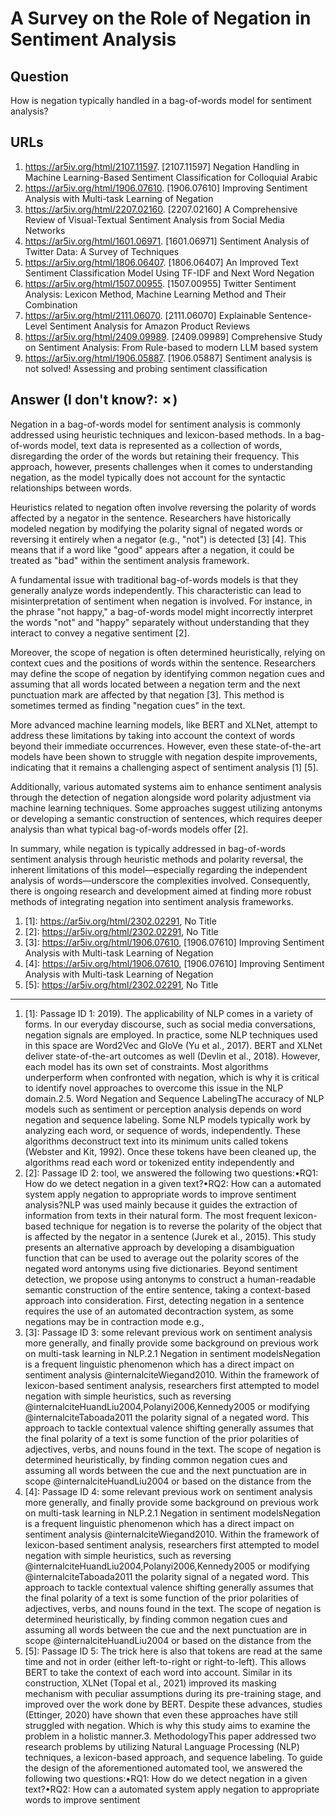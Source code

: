 # A Survey on the Role of Negation in Sentiment Analysis

## Question

How is negation typically handled in a bag-of-words model for sentiment analysis?

## URLs

1. https://ar5iv.org/html/2107.11597. [2107.11597] Negation Handling in Machine Learning-Based Sentiment Classification for Colloquial Arabic
2. https://ar5iv.org/html/1906.07610. [1906.07610] Improving Sentiment Analysis with Multi-task Learning of Negation
3. https://ar5iv.org/html/2207.02160. [2207.02160] A Comprehensive Review of Visual-Textual Sentiment Analysis from Social Media Networks
4. https://ar5iv.org/html/1601.06971. [1601.06971] Sentiment Analysis of Twitter Data: A Survey of Techniques
5. https://ar5iv.org/html/1806.06407. [1806.06407] An Improved Text Sentiment Classification Model Using TF-IDF and Next Word Negation
6. https://ar5iv.org/html/1507.00955. [1507.00955] Twitter Sentiment Analysis: Lexicon Method, Machine Learning Method and Their Combination
7. https://ar5iv.org/html/2111.06070. [2111.06070] Explainable Sentence-Level Sentiment Analysis for Amazon Product Reviews
8. https://ar5iv.org/html/2409.09989. [2409.09989] Comprehensive Study on Sentiment Analysis: From Rule-based to modern LLM based system
9. https://ar5iv.org/html/1906.05887. [1906.05887] Sentiment analysis is not solved! Assessing and probing sentiment classification

## Answer (I don't know?: ✗)

Negation in a bag-of-words model for sentiment analysis is commonly addressed using heuristic techniques and lexicon-based methods. In a bag-of-words model, text data is represented as a collection of words, disregarding the order of the words but retaining their frequency. This approach, however, presents challenges when it comes to understanding negation, as the model typically does not account for the syntactic relationships between words.

Heuristics related to negation often involve reversing the polarity of words affected by a negator in the sentence. Researchers have historically modeled negation by modifying the polarity signal of negated words or reversing it entirely when a negator (e.g., "not") is detected [3] [4]. This means that if a word like "good" appears after a negation, it could be treated as "bad" within the sentiment analysis framework.

A fundamental issue with traditional bag-of-words models is that they generally analyze words independently. This characteristic can lead to misinterpretation of sentiment when negation is involved. For instance, in the phrase "not happy," a bag-of-words model might incorrectly interpret the words "not" and "happy" separately without understanding that they interact to convey a negative sentiment [2]. 

Moreover, the scope of negation is often determined heuristically, relying on context cues and the positions of words within the sentence. Researchers may define the scope of negation by identifying common negation cues and assuming that all words located between a negation term and the next punctuation mark are affected by that negation [3]. This method is sometimes termed as finding "negation cues" in the text. 

More advanced machine learning models, like BERT and XLNet, attempt to address these limitations by taking into account the context of words beyond their immediate occurrences. However, even these state-of-the-art models have been shown to struggle with negation despite improvements, indicating that it remains a challenging aspect of sentiment analysis [1] [5].

Additionally, various automated systems aim to enhance sentiment analysis through the detection of negation alongside word polarity adjustment via machine learning techniques. Some approaches suggest utilizing antonyms or developing a semantic construction of sentences, which requires deeper analysis than what typical bag-of-words models offer [2].

In summary, while negation is typically addressed in bag-of-words sentiment analysis through heuristic methods and polarity reversal, the inherent limitations of this model—especially regarding the independent analysis of words—underscore the complexities involved. Consequently, there is ongoing research and development aimed at finding more robust methods of integrating negation into sentiment analysis frameworks.

1. [1]:  https://ar5iv.org/html/2302.02291, No Title
2. [2]:  https://ar5iv.org/html/2302.02291, No Title
3. [3]:  https://ar5iv.org/html/1906.07610, [1906.07610] Improving Sentiment Analysis with Multi-task Learning of Negation
4. [4]:  https://ar5iv.org/html/1906.07610, [1906.07610] Improving Sentiment Analysis with Multi-task Learning of Negation
5. [5]:  https://ar5iv.org/html/2302.02291, No Title
---
1. [1]:  Passage ID 1: 2019). The applicability of NLP comes in a variety of forms. In our everyday discourse, such as social media conversations, negation signals are employed. In practice, some NLP techniques used in this space are Word2Vec and GloVe (Yu et al., 2017). BERT and XLNet deliver state-of-the-art outcomes as well (Devlin et al., 2018). However, each model has its own set of constraints. Most algorithms underperform when confronted with negation, which is why it is critical to identify novel approaches to overcome this issue in the NLP domain.2.5. Word Negation and Sequence LabelingThe accuracy of NLP models such as sentiment or perception analysis depends on word negation and sequence labeling. Some NLP models typically work by analyzing each word, or sequence of words, independently. These algorithms deconstruct text into its minimum units called tokens (Webster and Kit, 1992). Once these tokens have been cleaned up, the algorithms read each word or tokenized entity independently and
2. [2]:  Passage ID 2: tool, we answered the following two questions:•RQ1: How do we detect negation in a given text?•RQ2: How can a automated system apply negation to appropriate words to improve sentiment analysis?NLP was used mainly because it guides the extraction of information from texts in their natural form. The most frequent lexicon-based technique for negation is to reverse the polarity of the object that is affected by the negator in a sentence (Jurek et al., 2015). This study presents an alternative approach by developing a disambiguation function that can be used to average out the polarity scores of the negated word antonyms using five dictionaries. Beyond sentiment detection, we propose using antonyms to construct a human-readable semantic construction of the entire sentence, taking a context-based approach into consideration. First, detecting negation in a sentence requires the use of an automated decontraction system, as some negations may be in contraction mode e.g.,
3. [3]:  Passage ID 3: some relevant previous work on sentiment analysis more generally, and finally provide some background on previous work on multi-task learning in NLP.2.1 Negation in sentiment modelsNegation is a frequent linguistic phenomenon which has a direct impact on sentiment analysis \@internalciteWiegand2010. Within the framework of lexicon-based sentiment analysis, researchers first attempted to model negation with simple heuristics, such as reversing \@internalciteHuandLiu2004,Polanyi2006,Kennedy2005 or modifying \@internalciteTaboada2011 the polarity signal of a negated word. This approach to tackle contextual valence shifting generally assumes that the final polarity of a text is some function of the prior polarities of adjectives, verbs, and nouns found in the text. The scope of negation is determined heuristically, by finding common negation cues and assuming all words between the cue and the next punctuation are in scope \@internalciteHuandLiu2004 or based on the distance from the
4. [4]:  Passage ID 4: some relevant previous work on sentiment analysis more generally, and finally provide some background on previous work on multi-task learning in NLP.2.1 Negation in sentiment modelsNegation is a frequent linguistic phenomenon which has a direct impact on sentiment analysis \@internalciteWiegand2010. Within the framework of lexicon-based sentiment analysis, researchers first attempted to model negation with simple heuristics, such as reversing \@internalciteHuandLiu2004,Polanyi2006,Kennedy2005 or modifying \@internalciteTaboada2011 the polarity signal of a negated word. This approach to tackle contextual valence shifting generally assumes that the final polarity of a text is some function of the prior polarities of adjectives, verbs, and nouns found in the text. The scope of negation is determined heuristically, by finding common negation cues and assuming all words between the cue and the next punctuation are in scope \@internalciteHuandLiu2004 or based on the distance from the
5. [5]:  Passage ID 5: The trick here is also that tokens are read at the same time and not in order (either left-to-right or right-to-left). This allows BERT to take the context of each word into account. Similar in its construction, XLNet (Topal et al., 2021) improved its masking mechanism with peculiar assumptions during its pre-training stage, and improved over the work done by BERT. Despite these advances, studies (Ettinger, 2020) have shown that even these approaches have still struggled with negation. Which is why this study aims to examine the problem in a holistic manner.3. MethodologyThis paper addressed two research problems by utilizing Natural Language Processing (NLP) techniques, a lexicon-based approach, and sequence labeling. To guide the design of the aforementioned automated tool, we answered the following two questions:•RQ1: How do we detect negation in a given text?•RQ2: How can a automated system apply negation to appropriate words to improve sentiment
